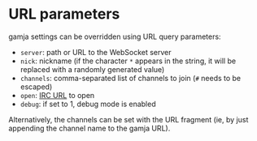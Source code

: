 # URL parameters

gamja settings can be overridden using URL query parameters:

- `server`: path or URL to the WebSocket server
- `nick`: nickname (if the character `*` appears in the string, it will be
  replaced with a randomly generated value)
- `channels`: comma-separated list of channels to join (`#` needs to be escaped)
- `open`: [IRC URL] to open
- `debug`: if set to 1, debug mode is enabled

Alternatively, the channels can be set with the URL fragment (ie, by just
appending the channel name to the gamja URL).

[IRC URL]: https://datatracker.ietf.org/doc/html/draft-butcher-irc-url-04

